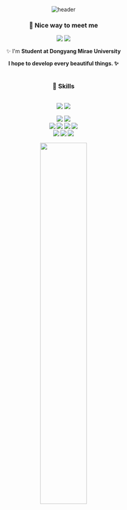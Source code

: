 <div align="center">

![header](https://capsule-render.vercel.app/api?type=Cylinder&color=auto&height=100&section=header&text=%20Welcome!%20%20My%20Github!&fontSize=60)
### 👋 Nice way to meet me

<a href="mailto:taerin821@gmail.com" target="_blank"><img src="https://img.shields.io/badge/taerin821@gmail.com-EA4335?style=flat-square&logo=Gmail&logoColor=white"/></a>
<a href="https://diamond-scabiosa-f6c.notion.site/0bd265152d334dab9b393dc200992f4f"><img src="https://img.shields.io/badge/Notion-181717?style=flat-square&logo=Notion&logoColor=white"/></a>


<p>
   ✨ I'm <b>Student at Dongyang Mirae University

  I hope to develop every beautiful things. ✨ <br/><br/>
</p>


### 💪 Skills
<br>

<img src="https://img.shields.io/badge/Android-3DDC84?style=flat-square&logo=Android&logoColor=white"/>
<img src="https://img.shields.io/badge/Flutter-02569B?style=flat-square&logo=Flutter&logoColor=white"/></a>

<img src="https://img.shields.io/badge/Arduino-00979D?style=flat-square&logo=Arduino&logoColor=white"/></a>
<img src="https://img.shields.io/badge/Raspberry Pi-C51A4A?style=flat-square&logo=Raspberry Pi&logoColor=white"/></a>  
<img src="https://img.shields.io/badge/Python-3766AB?style=flat-square&logo=Python&logoColor=white"/></a>
<img src="https://img.shields.io/badge/Java-007396?style=flat-square&logo=Java&logoColor=white"/></a> 
<img src="https://img.shields.io/badge/C++-00599C?style=flat-square&logo=C%2B%2B&logoColor=white"/></a>
<img src="https://img.shields.io/badge/C-A8B9CC?style=flat-square&logo=C&logoColor=white"/></a>  
<img src="https://img.shields.io/badge/Android%20Studio-3DDC84?style=flat-square&logo=Android%20Studio&logoColor=white"/>
<img src="https://img.shields.io/badge/Visual%20Studio%20Code-007ACC?style=flat-square&logo=Visual%20Studio%20Code&logoColor=white"/>
<img src="https://img.shields.io/badge/Visual%20Studio-5C2D91?style=flat-square&logo=Visual%20Studio&logoColor=white"/>

<img src="https://raw.githubusercontent.com/taerin821/github-stats-transparent/output/generated/languages.svg" width="49.2%" />

